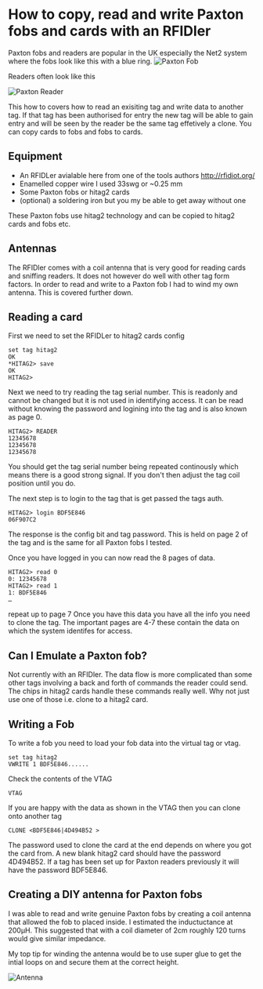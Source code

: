 # How to copy, read and write Paxton fobs and cards with an RFIDler

Paxton fobs and readers are popular in the UK especially the Net2 system where the fobs look like this with a blue ring.
![Paxton Fob](https://gist.githubusercontent.com/natmchugh/18e82761dbce52fa284c87c190dc926f/raw/main/fob.jpg "Paxton Fob")

Readers often look like this

![Paxton Reader](https://gist.githubusercontent.com/natmchugh/18e82761dbce52fa284c87c190dc926f/raw/main/reader.jpg "Paxton Reader")


This how to covers how to read an exisiting tag and write data to another tag. If that tag has been authorised for entry the new tag will be able to gain entry and will be seen by the reader be the same tag effetively a clone. You can copy cards to fobs and fobs to cards.

## Equipment
* An RFIDLer avialable here from one of the tools authors http://rfidiot.org/
* Enamelled copper wire I used 33swg or ~0.25 mm
* Some Paxton fobs or hitag2 cards
* (optional) a soldering iron but you my be able to get away without one

These Paxton fobs use hitag2 technology and can be copied to hitag2 cards and fobs etc.

## Antennas
The RFIDler comes with a coil antenna that is very good for reading cards and sniffing readers. It does not however do well with other tag form factors. In order to read and write to a Paxton fob I had to wind my own antenna. This is covered further down.

## Reading a card

First we need to set the RFIDLer to hitag2 cards config
```
set tag hitag2
OK 
*HITAG2> save
OK
HITAG2> 
```
Next we need to try reading the tag serial number. This is readonly and cannot be changed but it is not used in identifying access. It can be read without knowing the password and logining into the tag and is also known as page 0.

```
HITAG2> READER
12345678
12345678
12345678
```
You should get the tag serial number being repeated continously which means there is a good strong signal. If you don't then adjust the tag coil position until you do.

The next step is to login to the tag that is get passed the tags auth.

```
HITAG2> login BDF5E846
06F907C2
```
The response is the config bit and tag password. This is held on page 2 of the tag and is the same for all Paxton fobs I tested.

Once you have logged in you can now read the 8 pages of data.

```
HITAG2> read 0
0: 12345678
HITAG2> read 1
1: BDF5E846
…
```

repeat up to page 7
Once you have this data you have all the info you need to clone the tag. The important pages are 4-7 these contain the data on which the system identifes for access.

## Can I Emulate a Paxton fob?
Not currently with an RFIDler. The data flow is more complicated than some other tags involving a back and forth of commands the reader could send. The chips in hitag2 cards handle these commands really well. Why not just use one of those i.e. clone to a hitag2 card.

## Writing a Fob

To write a fob you need to load your fob data into the virtual tag or vtag.
```
set tag hitag2
VWRITE 1 BDF5E846......

```

Check the contents of the VTAG

```
VTAG
```

If you are happy with the data as shown in the VTAG then you can clone onto another tag

```
CLONE <BDF5E846|4D494B52 >
```

The password used to clone the card at the end depends on where you got the card from. A new blank hitag2 card should have the password 4D494B52. If a tag has been set up for Paxton readers previously it will have the password BDF5E846.

## Creating a DIY antenna for Paxton fobs

I was able to read and write genuine Paxton fobs by creating a coil antenna that allowed the fob to placed inside. I estimated the inductuctance at 200µH. This suggested that with a coil diameter of 2cm roughly 120 turns would give similar impedance.

My top tip for winding the antenna would be to use super glue to get the intial loops on and secure them at the correct height.

![Antenna](https://gist.githubusercontent.com/natmchugh/18e82761dbce52fa284c87c190dc926f/raw/antenna/fob.jpg "Antenna")
